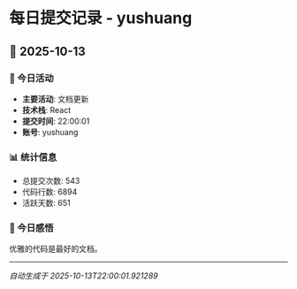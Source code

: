 # 每日提交记录 - yushuang

## 📅 2025-10-13

### 🎯 今日活动
- **主要活动**: 文档更新
- **技术栈**: React
- **提交时间**: 22:00:01
- **账号**: yushuang

### 📊 统计信息
- 总提交次数: 543
- 代码行数: 6894
- 活跃天数: 651

### 💭 今日感悟
优雅的代码是最好的文档。

---
*自动生成于 2025-10-13T22:00:01.921289*
